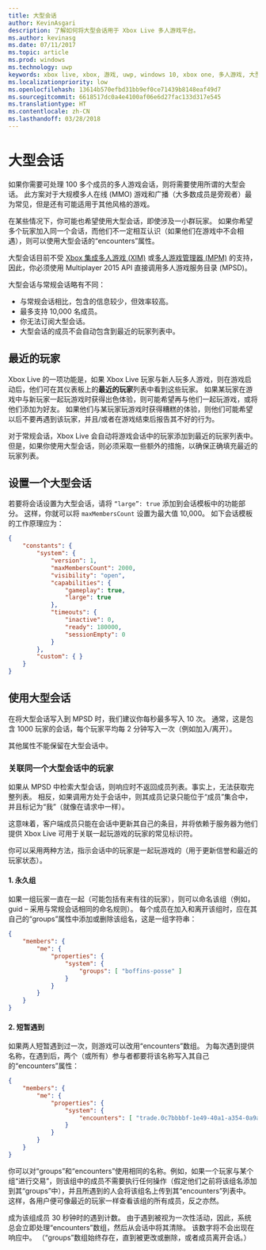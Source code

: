 ```yaml
---
title: 大型会话
author: KevinAsgari
description: 了解如何将大型会话用于 Xbox Live 多人游戏平台。
ms.author: kevinasg
ms.date: 07/11/2017
ms.topic: article
ms.prod: windows
ms.technology: uwp
keywords: xbox live, xbox, 游戏, uwp, windows 10, xbox one, 多人游戏, 大型会话, 最近的玩家
ms.localizationpriority: low
ms.openlocfilehash: 13614b570efbd31bb9ef0ce71439b8148eaf49d7
ms.sourcegitcommit: 6618517dc0a4e4100af06e6d27fac133d317e545
ms.translationtype: HT
ms.contentlocale: zh-CN
ms.lasthandoff: 03/28/2018
---
```

# <a name="large-sessions"></a>大型会话

如果你需要可处理 100 多个成员的多人游戏会话，则将需要使用所谓的大型会话。 此方案对于大规模多人在线 (MMO) 游戏和广播（大多数成员是旁观者）最为常见，但是还有可能适用于其他风格的游戏。

在某些情况下，你可能也希望使用大型会话，即使涉及一小群玩家。 如果你希望多个玩家加入同一个会话，而他们不一定相互认识（如果他们在游戏中不会相遇），则可以使用大型会话的“encounters”属性。

大型会话目前不受 [Xbox 集成多人游戏 (XIM)](../xbox-integrated-multiplayer.md) 或[多人游戏管理器 (MPM)](../multiplayer-manager.md) 的支持，因此，你必须使用 Multiplayer 2015 API 直接调用多人游戏服务目录 (MPSD)。

大型会话与常规会话略有不同：

* 与常规会话相比，包含的信息较少，但效率较高。
* 最多支持 10,000 名成员。
* 你无法订阅大型会话。
* 大型会话的成员不会自动包含到最近的玩家列表中。

## <a name="recent-players"></a>最近的玩家

Xbox Live 的一项功能是，如果 Xbox Live 玩家与新人玩多人游戏，则在游戏启动后，他们可在其仪表板上的**最近的玩家**列表中看到这些玩家。 如果某玩家在游戏中与新玩家一起玩游戏时获得出色体验，则可能希望再与他们一起玩游戏，或将他们添加为好友。 如果他们与某玩家玩游戏时获得糟糕的体验，则他们可能希望以后不要再遇到该玩家，并且/或者在游戏结束后报告其不好的行为。

对于常规会话，Xbox Live 会自动将游戏会话中的玩家添加到最近的玩家列表中。 但是，如果你使用大型会话，则必须采取一些额外的措施，以确保正确填充最近的玩家列表。

## <a name="set-up-a-large-session"></a>设置一个大型会话

若要将会话设置为大型会话，请将 `“large”: true` 添加到会话模板中的功能部分。 这样，你就可以将 `maxMembersCount` 设置为最大值 10,000。 如下会话模板的工作原理应为：

```json
{
    "constants": {
        "system": {
            "version": 1,
            "maxMembersCount": 2000,
            "visibility": "open",
            "capabilities": {
                "gameplay": true,
                "large": true
            },
            "timeouts": {
                "inactive": 0,
                "ready": 180000,
                "sessionEmpty": 0
            }
        },
        "custom": { }
    }
}
```

## <a name="working-with-large-sessions"></a>使用大型会话

在将大型会话写入到 MPSD 时，我们建议你每秒最多写入 10 次。 通常，这是包含 1000 玩家的会话，每个玩家平均每 2 分钟写入一次（例如加入/离开）。

其他属性不能保留在大型会话中。

### <a name="associating-players-from-the-same-large-session"></a>关联同一个大型会话中的玩家

如果从 MPSD 中检索大型会话，则响应时不返回成员列表。事实上，无法获取完整列表。 相反，如果调用方处于会话中，则其成员记录只能位于“成员”集合中，并且标记为“我”（就像在请求中一样）。

这意味着，客户端成员只能在会话中更新其自己的条目，并将依赖于服务器为他们提供 Xbox Live 可用于关联一起玩游戏的玩家的常见标识符。

你可以采用两种方法，指示会话中的玩家是一起玩游戏的（用于更新信誉和最近的玩家状态）。

#### <a name="1-persistent-groups"></a>1. 永久组

如果一组玩家一直在一起（可能包括有来有往的玩家），则可以命名该组（例如，guid – 采用与常规会话相同的命名规则）。  每个成员在加入和离开该组时，应在其自己的“groups”属性中添加或删除该组名，这是一组字符串：

```json
{
    "members": {
        "me": {
            "properties": {
                "system": {
                    "groups": [ "boffins-posse" ]
                }
            }
        }
    }
}
```

#### <a name="2-brief-encounters"></a>2. 短暂遇到

如果两人短暂遇到过一次，则游戏可以改用“encounters”数组。 为每次遇到提供名称，在遇到后，两个（或所有）参与者都要将该名称写入其自己的“encounters”属性：

```json
{
    "members": {
        "me": {
            "properties": {
                "system": {
                    "encounters": [ "trade.0c7bbbbf-1e49-40a1-a354-0a9a9e23d26a" ]
                }
            }
        }
    }
}
```

你可以对“groups”和“encounters”使用相同的名称。例如，如果一个玩家与某个组“进行交易”，则该组中的成员不需要执行任何操作（假定他们之前将该组名添加到其“groups”中），并且所遇到的人会将该组名上传到其“encounters”列表中。 这样，各用户便可像最近的玩家一样查看该组的所有成员，反之亦然。

成为该组成员 30 秒钟时的遇到计数。 由于遇到被视为一次性活动，因此，系统总会立即处理“encounters”数组，然后从会话中将其清除。  该数字将不会出现在响应中。  （“groups”数组始终存在，直到被更改或删除，或者成员离开会话。）
